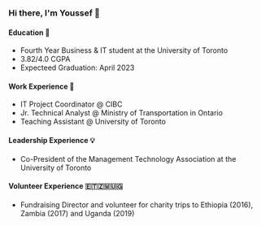 ### Hi there, I'm Youssef 👋 

#### Education 🎒
- Fourth Year Business & IT student at the University of Toronto
- 3.82/4.0 CGPA
- Expecteed Graduation: April 2023

#### Work Experience 👔
- IT Project Coordinator @ CIBC
- Jr. Technical Analyst @ Ministry of Transportation in Ontario
- Teaching Assistant @ University of Toronto

#### Leadership Experience 💡
- Co-President of the Management Technology Association at the University of Toronto

#### Volunteer Experience 🇪🇹🇿🇲🇺🇬
- Fundraising Director and volunteer for charity trips to Ethiopia (2016), Zambia (2017) and Uganda (2019)




<!--
**youssefisk/youssefisk** is a ✨ _special_ ✨ repository because its `README.md` (this file) appears on your GitHub profile.

Here are some ideas to get you started:

- 🔭 I’m currently working on ...
- 🌱 I’m currently learning ...
- 👯 I’m looking to collaborate on ...
- 🤔 I’m looking for help with ...
- 💬 Ask me about ...
- 📫 How to reach me: ...
- 😄 Pronouns: ...
- ⚡ Fun fact: ...
-->
